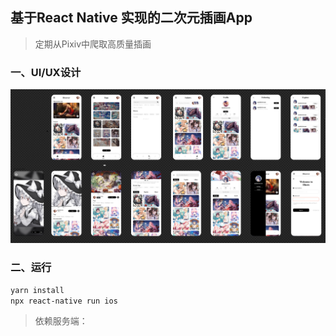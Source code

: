 ## 基于React Native 实现的二次元插画App
> 定期从Pixiv中爬取高质量插画
> 
### 一、UI/UX设计
![img.png](img.png)

### 二、运行
```bash
yarn install
npx react-native run ios
```
> 依赖服务端：
